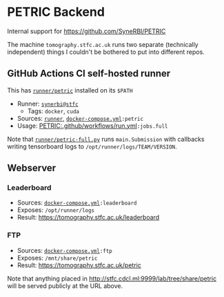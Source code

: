 # PETRIC Backend

Internal support for https://github.com/SyneRBI/PETRIC

The machine `tomography.stfc.ac.uk` runs two separate (technically independent) things I couldn't be bothered to put into different repos.

## GitHub Actions CI self-hosted runner

This has [`runner/petric`](./runner/petric) installed on its `$PATH`

- Runner: [`synerbi@stfc`](https://github.com/organizations/SyneRBI/settings/actions/runners/102)
  + Tags: `docker`, `cuda`
- Sources: [`runner`](./runner), [`docker-compose.yml`](./docker-compose.yml)`:petric`
- Usage: [PETRIC:.github/workflows/run.yml](https://github.com/SyneRBI/PETRIC/blob/main/.github/workflows/run.yml)`:jobs.full`

Note that [`runner/petric-full.py`](./runner/petric-full.py) runs `main.Submission` with callbacks writing tensorboard logs to `/opt/runner/logs/TEAM/VERSION`.

## Webserver

### Leaderboard

- Sources: [`docker-compose.yml`](./docker-compose.yml)`:leaderboard`
- Exposes: `/opt/runner/logs`
- Result: <https://tomography.stfc.ac.uk/leaderboard>

### FTP

- Sources: [`docker-compose.yml`](./docker-compose.yml)`:ftp`
- Exposes: `/mnt/share/petric`
- Result: <https://tomography.stfc.ac.uk/petric>

Note that anything placed in <http://stfc.cdcl.ml:9999/lab/tree/share/petric> will be served publicly at the URL above.
